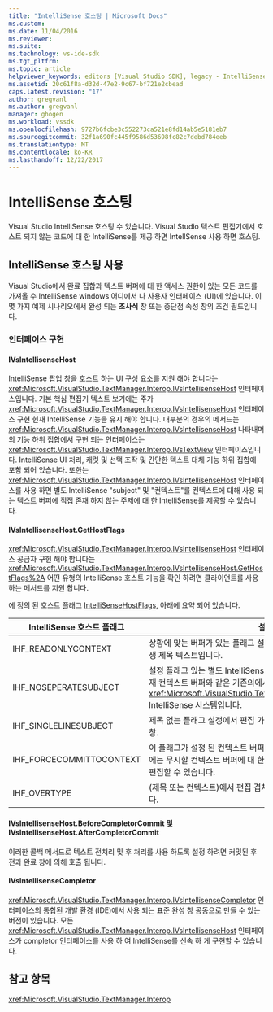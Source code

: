 ```yaml
---
title: "IntelliSense 호스팅 | Microsoft Docs"
ms.custom: 
ms.date: 11/04/2016
ms.reviewer: 
ms.suite: 
ms.technology: vs-ide-sdk
ms.tgt_pltfrm: 
ms.topic: article
helpviewer_keywords: editors [Visual Studio SDK], legacy - IntelliSense hosting
ms.assetid: 20c61f8a-d32d-47e2-9c67-bf721e2cbead
caps.latest.revision: "17"
author: gregvanl
ms.author: gregvanl
manager: ghogen
ms.workload: vssdk
ms.openlocfilehash: 9727b6fcbe3c552273ca521e8fd14ab5e5181eb7
ms.sourcegitcommit: 32f1a690fc445f9586d53698fc82c7debd784eeb
ms.translationtype: MT
ms.contentlocale: ko-KR
ms.lasthandoff: 12/22/2017
---
```

# <a name="intellisense-hosting"></a>IntelliSense 호스팅
Visual Studio IntelliSense 호스팅 수 있습니다. Visual Studio 텍스트 편집기에서 호스트 되지 않는 코드에 대 한 IntelliSense를 제공 하면 IntellSense 사용 하면 호스팅.  
  
## <a name="intellisense-hosting-usage"></a>IntelliSense 호스팅 사용  
 Visual Studio에서 완료 집합과 텍스트 버퍼에 대 한 액세스 권한이 있는 모든 코드를 가져올 수 IntelliSense windows 어디에서 나 사용자 인터페이스 (UI)에 있습니다. 이 몇 가지 예제 시나리오에서 완성 되는 **조사식** 창 또는 중단점 속성 창의 조건 필드입니다.  
  
### <a name="implementation-interfaces"></a>인터페이스 구현  
  
#### <a name="ivsintellisensehost"></a>IVsIntellisenseHost  
 IntelliSense 팝업 창을 호스트 하는 UI 구성 요소를 지원 해야 합니다는 <xref:Microsoft.VisualStudio.TextManager.Interop.IVsIntellisenseHost> 인터페이스입니다. 기본 핵심 편집기 텍스트 보기에는 주가 <xref:Microsoft.VisualStudio.TextManager.Interop.IVsIntellisenseHost> 인터페이스 구현 현재 IntelliSense 기능을 유지 해야 합니다. 대부분의 경우의 메서드는 <xref:Microsoft.VisualStudio.TextManager.Interop.IVsIntellisenseHost> 나타내며의 기능 하위 집합에서 구현 되는 인터페이스는 <xref:Microsoft.VisualStudio.TextManager.Interop.IVsTextView> 인터페이스입니다. IntelliSense UI 처리, 캐럿 및 선택 조작 및 간단한 텍스트 대체 기능 하위 집합에 포함 되어 있습니다. 또한는 <xref:Microsoft.VisualStudio.TextManager.Interop.IVsIntellisenseHost> 인터페이스를 사용 하면 별도 IntelliSense "subject" 및 "컨텍스트"를 컨텍스트에 대해 사용 되는 텍스트 버퍼에 직접 존재 하지 않는 주제에 대 한 IntelliSense를 제공할 수 있습니다.  
  
#### <a name="ivsintellisensehostgethostflags"></a>IVsIntellisenseHost.GetHostFlags  
 <xref:Microsoft.VisualStudio.TextManager.Interop.IVsIntellisenseHost> 인터페이스 공급자 구현 해야 합니다는 <xref:Microsoft.VisualStudio.TextManager.Interop.IVsIntellisenseHost.GetHostFlags%2A> 어떤 유형의 IntelliSense 호스트 기능을 확인 하려면 클라이언트를 사용 하는 메서드를 지원 합니다.  
  
 에 정의 된 호스트 플래그 [IntelliSenseHostFlags](../extensibility/intellisensehostflags.md), 아래에 요약 되어 있습니다.  
  
|IntelliSense 호스트 플래그|설명|  
|----------------------------|-----------------|  
|IHF_READONLYCONTEXT|상황에 맞는 버퍼가 있는 플래그 설정 읽기 전용 및 편집 내 에서만 발생 제목 텍스트입니다.|  
|IHF_NOSEPERATESUBJECT|설정 플래그 있는 별도 IntelliSense 제목 없음입니다. 주체에에서 존재 컨텍스트 버퍼와 같은 기존의에서 <xref:Microsoft.VisualStudio.TextManager.Interop.IVsTextView> IntelliSense 시스템입니다.|  
|IHF_SINGLELINESUBJECT|제목 없는 플래그 설정에서 편집 가능 등에서 한 줄 여러 줄의 **조사식** 창.|  
|IHF_FORCECOMMITTOCONTEXT|이 플래그가 설정 된 컨텍스트 버퍼로 업데이트 해야 하는 경우 호스트에는 무시할 컨텍스트 버퍼에 대 한 읽기 전용 플래그 및 계속 하려면는 편집할 수 있습니다.|  
|IHF_OVERTYPE|(제목 또는 컨텍스트)에서 편집 겹쳐쓰기 모드에서 수행 되어야 합니다.|  
  
#### <a name="ivsintellisensehostbeforecompletorcommit-and-ivsintellisensehostaftercompletorcommit"></a>IVsIntellisenseHost.BeforeCompletorCommit 및 IVsIntellisenseHost.AfterCompletorCommit  
 이러한 콜백 메서드로 텍스트 전처리 및 후 처리를 사용 하도록 설정 하려면 커밋된 후 전과 완료 창에 의해 호출 됩니다.  
  
#### <a name="ivsintellisensecompletor"></a>IVsIntellisenseCompletor  
 <xref:Microsoft.VisualStudio.TextManager.Interop.IVsIntellisenseCompletor> 인터페이스의 통합된 개발 환경 (IDE)에서 사용 되는 표준 완성 창 공동으로 만들 수 있는 버전이 있습니다. 모든 <xref:Microsoft.VisualStudio.TextManager.Interop.IVsIntellisenseHost> 인터페이스가 completor 인터페이스를 사용 하 여 IntelliSense를 신속 하 게 구현할 수 있습니다.  
  
## <a name="see-also"></a>참고 항목  
 <xref:Microsoft.VisualStudio.TextManager.Interop>